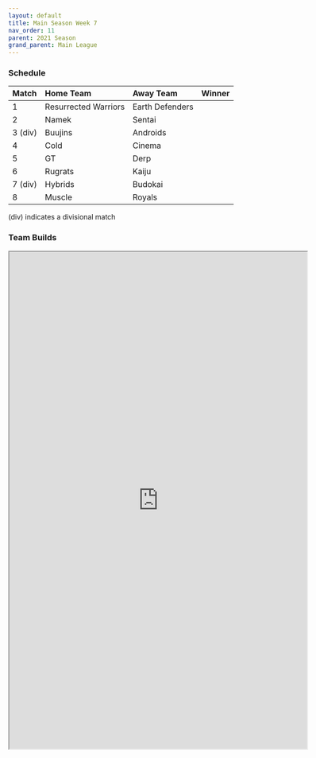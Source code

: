 ```yaml
---
layout: default
title: Main Season Week 7
nav_order: 11
parent: 2021 Season
grand_parent: Main League
---
```

### Schedule

|Match          |  Home Team            | Away Team        | Winner          |
| :-------------| :---------------------| :----------------| :---------------|
| 1             |  Resurrected Warriors | Earth Defenders           |           |
| 2             | Namek                 | Sentai             |               |
| 3 (div)       | Buujins               | Androids      |     |
| 4             | Cold                  | Cinema           |          |
| 5             | GT                    | Derp         |  |
| 6             | Rugrats               | Kaiju            |          |
| 7 (div)       | Hybrids               | Budokai            |          | 
| 8             | Muscle                | Royals            |           |

(div) indicates a divisional match

### Team Builds

<iframe width=600 height=1000 scrolling="yes" src="https://docs.google.com/document/d/e/2PACX-1vRkGQBhFy10olLNsygDPEDKqgSYVGW2z5k8phTeohlStU9qy067slJTByLUea4C7dwYXiDisS60aACm/pub?embedded=true"></iframe>
		 	 	 	 	 	 